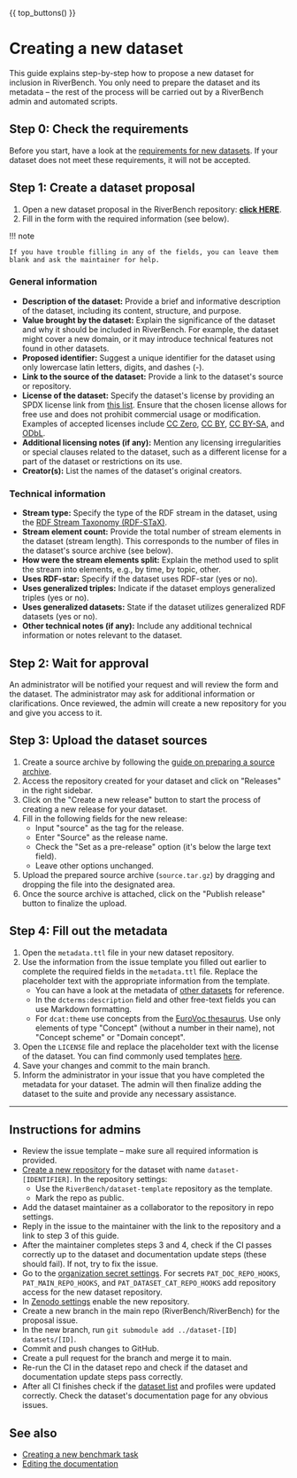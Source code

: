 {{ top_buttons() }}

# Creating a new dataset

This guide explains step-by-step how to propose a new dataset for inclusion in RiverBench. You only need to prepare the dataset and its metadata – the rest of the process will be carried out by a RiverBench admin and automated scripts.

## Step 0: Check the requirements

Before you start, have a look at the [requirements for new datasets](contribute.md#contributing-datasets). If your dataset does not meet these requirements, it will not be accepted.

## Step 1: Create a dataset proposal

1. Open a new dataset proposal in the RiverBench repository: **[click HERE](https://github.com/RiverBench/RiverBench/issues/new?assignees=Ostrzyciel&labels=new+dataset&projects=&template=dataset-proposal.md&title=Dataset+proposal%3A+%5BIDENTIFIER+HERE%5D)**.
2. Fill in the form with the required information (see below).

!!! note

    If you have trouble filling in any of the fields, you can leave them blank and ask the maintainer for help.

### General information

- **Description of the dataset:** Provide a brief and informative description of the dataset, including its content, structure, and purpose.
- **Value brought by the dataset:** Explain the significance of the dataset and why it should be included in RiverBench. For example, the dataset might cover a new domain, or it may introduce technical features not found in other datasets.
- **Proposed identifier:** Suggest a unique identifier for the dataset using only lowercase latin letters, digits, and dashes (-).
- **Link to the source of the dataset:** Provide a link to the dataset's source or repository.
- **License of the dataset:** Specify the dataset's license by providing an SPDX license link from [this list](https://spdx.org/licenses/). Ensure that the chosen license allows for free use and does not prohibit commercial usage or modification. Examples of accepted licenses include [CC Zero](https://spdx.org/licenses/CC0-1.0.html), [CC BY](https://spdx.org/licenses/CC-BY-4.0.html), [CC BY-SA](https://spdx.org/licenses/CC-BY-SA-4.0.html), and [ODbL](https://spdx.org/licenses/ODbL-1.0.html).
- **Additional licensing notes (if any):** Mention any licensing irregularities or special clauses related to the dataset, such as a different license for a part of the dataset or restrictions on its use.
- **Creator(s):** List the names of the dataset's original creators.

### Technical information

- **Stream type:** Specify the type of the RDF stream in the dataset, using the [RDF Stream Taxonomy (RDF-STaX)](https://w3id.org/stax).
- **Stream element count:** Provide the total number of stream elements in the dataset (stream length). This corresponds to the number of files in the dataset's source archive (see below).
- **How were the stream elements split:** Explain the method used to split the stream into elements, e.g., by time, by topic, other.
- **Uses RDF-star:** Specify if the dataset uses RDF-star (yes or no).
- **Uses generalized triples:** Indicate if the dataset employs generalized triples (yes or no).
- **Uses generalized datasets:** State if the dataset utilizes generalized RDF datasets (yes or no).
- **Other technical notes (if any):** Include any additional technical information or notes relevant to the dataset.

## Step 2: Wait for approval

An administrator will be notified your request and will review the form and the dataset. The administrator may ask for additional information or clarifications. Once reviewed, the admin will create a new repository for you and give you access to it.

## Step 3: Upload the dataset sources

1. Create a source archive by following the [guide on preparing a source archive](dataset-source-format.md).
2. Access the repository created for your dataset and click on "Releases" in the right sidebar.
3. Click on the "Create a new release" button to start the process of creating a new release for your dataset.
4. Fill in the following fields for the new release:
    - Input "source" as the tag for the release.
    - Enter "Source" as the release name.
    - Check the "Set as a pre-release" option (it's below the large text field).
    - Leave other options unchanged.
5. Upload the prepared source archive (`source.tar.gz`) by dragging and dropping the file into the designated area.
6. Once the source archive is attached, click on the "Publish release" button to finalize the upload.

## Step 4: Fill out the metadata

1. Open the `metadata.ttl` file in your new dataset repository.
2. Use the information from the issue template you filled out earlier to complete the required fields in the `metadata.ttl` file. Replace the placeholder text with the appropriate information from the template.
    - You can have a look at the metadata of [other datasets](../datasets/index.md) for reference.
    - In the `dcterms:description` field and other free-text fields you can use Markdown formatting.
    - For `dcat:theme` use concepts from the [EuroVoc thesaurus](https://op.europa.eu/en/web/eu-vocabularies/concept-scheme/-/resource?uri=http://eurovoc.europa.eu/100141). Use only elements of type "Concept" (without a number in their name), not "Concept scheme" or "Domain concept".
3. Open the `LICENSE` file and replace the placeholder text with the license of the dataset. You can find commonly used templates [here](https://github.com/licenses/license-templates/tree/master/templates).
4. Save your changes and commit to the main branch.
5. Inform the administrator in your issue that you have completed the metadata for your dataset. The admin will then finalize adding the dataset to the suite and provide any necessary assistance.

----

## Instructions for admins

- Review the issue template – make sure all required information is provided.
- [Create a new repository](https://github.com/organizations/RiverBench/repositories/new) for the dataset with name `dataset-[IDENTIFIER]`. In the repository settings:
  - Use the `RiverBench/dataset-template` repository as the template.
  - Mark the repo as public.
- Add the dataset maintainer as a collaborator to the repository in repo settings.
- Reply in the issue to the maintainer with the link to the repository and a link to step 3 of this guide.
- After the maintainer completes steps 3 and 4, check if the CI passes correctly up to the dataset and documentation update steps (these should fail). If not, try to fix the issue.
- Go to the [organization secret settings](https://github.com/organizations/RiverBench/settings/secrets/actions). For secrets `PAT_DOC_REPO_HOOKS`, `PAT_MAIN_REPO_HOOKS`, and `PAT_DATASET_CAT_REPO_HOOKS` add repository access for the new dataset repository.
- In [Zenodo settings](https://zenodo.org/account/settings/github/) enable the new repository.
- Create a new branch in the main repo (RiverBench/RiverBench) for the proposal issue.
- In the new branch, run `git submodule add ../dataset-[ID] datasets/[ID]`.
- Commit and push changes to GitHub.
- Create a pull request for the branch and merge it to main.
- Re-run the CI in the dataset repo and check if the dataset and documentation update steps pass correctly.
- After all CI finishes check if the [dataset list](../datasets/index.md) and profiles were updated correctly. Check the dataset's documentation page for any obvious issues.

## See also

- [Creating a new benchmark task](creating-new-task.md)
- [Editing the documentation](editing-docs.md)
